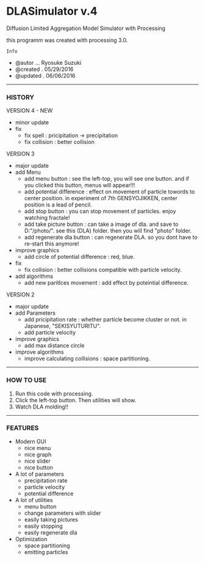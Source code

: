 # DLASimulator v.4
Diffusion Limited Aggregation Model Simulator with Processing

this programm was created with processing 3.0.

``Info``

- @autor ... Ryosuke Suzuki
- @created . 05/29/2016
- @updated . 06/06/2016

***

### HISTORY

VERSION 4 - NEW
 - minor update
 - fix
   - fix spell : pricipitation -> precipitation
   - fix collision : better collision
   
VERSION 3
 - major update
 - add Menu
   - add menu button : see the left-top, you will see one button. and if you clicked this button, menus will appear!!!
   - add potential difference : effect on movement of particle towords to center position. in experiment of 7th GENSYOJIKKEN, center position is a lead of pencil.
   - add stop button : you can stop movement of particles. enjoy watching fractale!
   - add take picture button : can take a image of dla. and save to D:"/photo/". see this (DLA) folder. then you will find "photo" folder.
   - add regenerate dla button : can regenerate DLA. so you dont have to re-start this anymore!
 - improve graphics
   - add circle of potential difference : red, blue.
 - fix
   - fix collision : better collisions compatible with particle velocity.
 - add algorithms
   - add new paritlces movement : add effect by poteintial difference.
   
VERSION 2
 - major update
 - add Parameters
   - add pricipitation rate : whether particle become cluster or not. in Japanese, "SEKISYUTURITU".
   - add particle velocity
 - improve graphics
   - add max distance circle
 - improve algorithms
   - improve  calculating collisions : space partitioning.
 
***

### HOW TO USE
1. Run this code with processing.
2. Click the left-top button. Then utilities will show.
3. Watch DLA molding!!

***

### FEATURES
- Modern GUI
  - nice menu
  - nice graph
  - nice slider
  - nice button
- A lot of parameters
  - precipitation rate
  - particle velocity
  - potential difference
- A lot of utilities
  - menu button
  - change parameters with slider
  - easily taking pictures
  - easily stopping
  - easily regenerate dla
- Optimization
  - space partitioning
  - emitting particles

  
